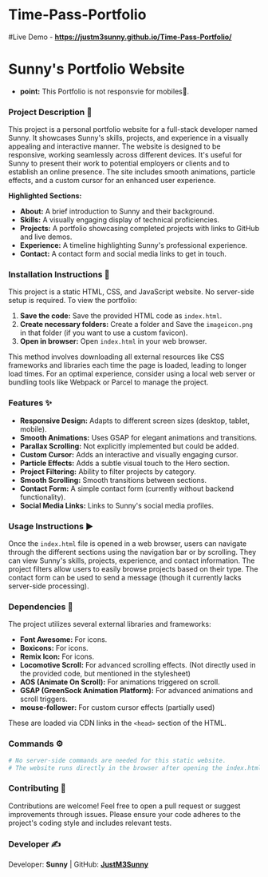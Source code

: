 # Time-Pass-Portfolio
#Live Demo - **https://justm3sunny.github.io/Time-Pass-Portfolio/**
# Sunny's Portfolio Website
* **point:** This Portfolio is not responsvie for mobiles🫤.

### **Project Description** 📜

This project is a personal portfolio website for a full-stack developer named Sunny.  It showcases Sunny's skills, projects, and experience in a visually appealing and interactive manner. The website is designed to be responsive, working seamlessly across different devices.  It's useful for Sunny to present their work to potential employers or clients and to establish an online presence.  The site includes smooth animations, particle effects, and a custom cursor for an enhanced user experience.

**Highlighted Sections:**

* **About:**  A brief introduction to Sunny and their background.
* **Skills:** A visually engaging display of technical proficiencies.
* **Projects:** A portfolio showcasing completed projects with links to GitHub and live demos.
* **Experience:** A timeline highlighting Sunny's professional experience.
* **Contact:** A contact form and social media links to get in touch.


### **Installation Instructions** 💾

This project is a static HTML, CSS, and JavaScript website.  No server-side setup is required.  To view the portfolio:

1. **Save the code:** Save the provided HTML code as `index.html`.
2. **Create necessary folders:** Create a folder and Save the `imageicon.png` in that folder (if you want to use a custom favicon).
3. **Open in browser:** Open `index.html` in your web browser.

This method involves downloading all external resources like CSS frameworks and libraries each time the page is loaded, leading to longer load times.  For an optimal experience, consider using a local web server or bundling tools like Webpack or Parcel to manage the project.


### **Features** ✨

* **Responsive Design:** Adapts to different screen sizes (desktop, tablet, mobile).
* **Smooth Animations:**  Uses GSAP for elegant animations and transitions.
* **Parallax Scrolling:**  Not explicitly implemented but could be added.
* **Custom Cursor:**  Adds an interactive and visually engaging cursor.
* **Particle Effects:** Adds a subtle visual touch to the Hero section.
* **Project Filtering:** Ability to filter projects by category.
* **Smooth Scrolling:** Smooth transitions between sections.
* **Contact Form:**  A simple contact form (currently without backend functionality).
* **Social Media Links:**  Links to Sunny's social media profiles.


### **Usage Instructions** ▶️

Once the `index.html` file is opened in a web browser, users can navigate through the different sections using the navigation bar or by scrolling.  They can view Sunny's skills, projects, experience, and contact information.  The project filters allow users to easily browse projects based on their type.  The contact form can be used to send a message (though it currently lacks server-side processing).


### **Dependencies** 🔧

The project utilizes several external libraries and frameworks:

* **Font Awesome:** For icons.
* **Boxicons:** For icons.
* **Remix Icon:** For icons.
* **Locomotive Scroll:** For advanced scrolling effects.  (Not directly used in the provided code, but mentioned in the stylesheet)
* **AOS (Animate On Scroll):** For animations triggered on scroll.
* **GSAP (GreenSock Animation Platform):** For advanced animations and scroll triggers.
* **mouse-follower:** For custom cursor effects (partially used)


These are loaded via CDN links in the `<head>` section of the HTML.


### **Commands** ⚙️

```bash
# No server-side commands are needed for this static website.
# The website runs directly in the browser after opening the index.html file.
```

### **Contributing** 🤝

Contributions are welcome!  Feel free to open a pull request or suggest improvements through issues.  Please ensure your code adheres to the project's coding style and includes relevant tests.


### **Developer** ✍️

Developer: **Sunny** | GitHub: **[JustM3Sunny](https://github.com/JustM3Sunny)**

